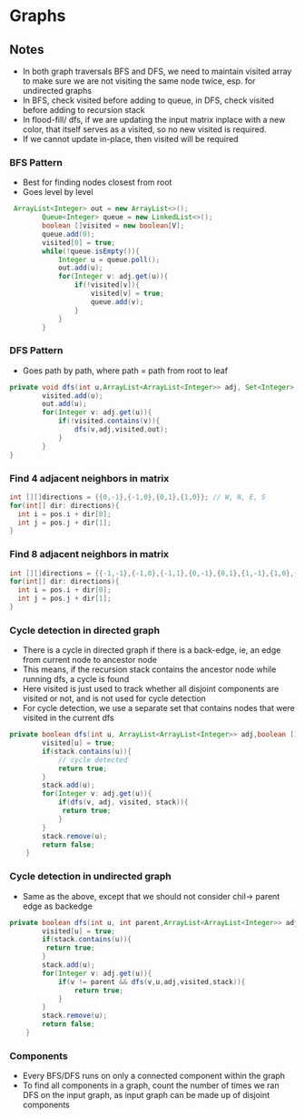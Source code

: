 # Graphs

## Notes
- In both graph traversals BFS and DFS, we need to maintain visited array to make sure we are not visiting the same node twice, esp. for undirected graphs
- In BFS, check visited before adding to queue, in DFS, check visited before adding to recursion stack
- In flood-fill/ dfs, if we are updating the input matrix inplace with a new color, that itself serves as a visited, so no new visited is required.
- If we cannot update in-place, then visited will be required

### BFS Pattern
- Best for finding nodes closest from root
- Goes level by level

```java
 ArrayList<Integer> out = new ArrayList<>();
        Queue<Integer> queue = new LinkedList<>();
        boolean []visited = new boolean[V];
        queue.add(0);
        visited[0] = true;
        while(!queue.isEmpty()){
            Integer u = queue.poll();
            out.add(u);
            for(Integer v: adj.get(u)){
                if(!visited[v]){
                    visited[v] = true;
                    queue.add(v);
                }
            }
        }
```  

### DFS Pattern
- Goes path by path, where path = path from root to leaf

```java
private void dfs(int u,ArrayList<ArrayList<Integer>> adj, Set<Integer> visited, ArrayList<Integer> out){
        visited.add(u);
        out.add(u);
        for(Integer v: adj.get(u)){
            if(!visited.contains(v)){
                dfs(v,adj,visited,out);
            }
        }
}
```

### Find 4 adjacent neighbors in matrix
```java
int [][]directions = {{0,-1},{-1,0},{0,1},{1,0}}; // W, N, E, S
for(int[] dir: directions){
  int i = pos.i + dir[0];
  int j = pos.j + dir[1];
}
```

### Find 8 adjacent neighbors in matrix
```java
int [][]directions = {{-1,-1},{-1,0},{-1,1},{0,-1},{0,1},{1,-1},{1,0},{1,1}}; // top row, current row, bottom row
for(int[] dir: directions){
  int i = pos.i + dir[0];
  int j = pos.j + dir[1];
}
```

### Cycle detection in directed graph
- There is a cycle in directed graph if there is a back-edge, ie, an edge from current node to ancestor node
- This means, if the recursion stack contains the ancestor node while running dfs, a cycle is found
- Here visited is just used to track whether all disjoint components are visited or not, and is not used for cycle detection
- For cycle detection, we use a separate set that contains nodes that were visited in the current dfs

```java
private boolean dfs(int u, ArrayList<ArrayList<Integer>> adj,boolean [] visited,Set<Integer> stack){
        visited[u] = true;
        if(stack.contains(u)){
            // cycle detected
            return true;
        }
        stack.add(u);
        for(Integer v: adj.get(u)){
            if(dfs(v, adj, visited, stack)){
             return true;   
            }
        }
        stack.remove(u);
        return false;
    }
```

### Cycle detection in undirected graph
- Same as the above, except that we should not consider chil-> parent edge as backedge
```java
private boolean dfs(int u, int parent,ArrayList<ArrayList<Integer>> adj,boolean[] visited, Set<Integer> stack ){
        visited[u] = true;
        if(stack.contains(u)){
         return true;   
        }
        stack.add(u);
        for(Integer v: adj.get(u)){
            if(v != parent && dfs(v,u,adj,visited,stack)){
                return true;
            }
        }
        stack.remove(u);
        return false;
    }
```
  


  

### Components
- Every BFS/DFS runs on only a connected component within the graph
- To find all components in a graph, count the number of times we ran DFS on the input graph, as input graph can be made up of disjoint components
